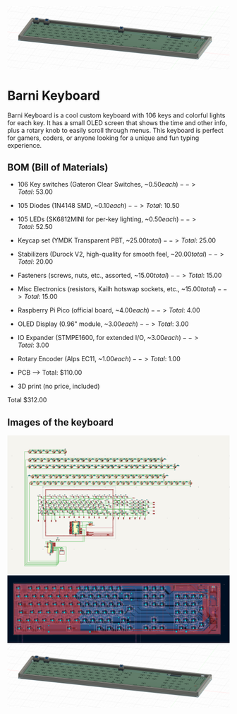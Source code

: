 ![Barni Keyboard](assets/case.png)

# Barni Keyboard

Barni Keyboard is a cool custom keyboard with 106 keys and colorful lights for each key. It has a small OLED screen that shows the time and other info, plus a rotary knob to easily scroll through menus. This keyboard is perfect for gamers, coders, or anyone looking for a unique and fun typing experience.

## BOM (Bill of Materials)

- 106 Key switches (Gateron Clear Switches, ~$0.50 each) --> Total: ~$53.00

- 105 Diodes (1N4148 SMD, ~$0.10 each) --> Total: ~$10.50

- 105 LEDs (SK6812MINI for per-key lighting, ~$0.50 each) --> Total: ~$52.50

- Keycap set (YMDK Transparent PBT, ~$25.00 total) --> Total: ~$25.00

- Stabilizers (Durock V2, high-quality for smooth feel, ~$20.00 total) --> Total: ~$20.00

- Fasteners (screws, nuts, etc., assorted, ~$15.00 total) --> Total: ~$15.00

- Misc Electronics (resistors, Kailh hotswap sockets, etc., ~$15.00 total) --> Total: ~$15.00

- Raspberry Pi Pico (official board, ~$4.00 each) --> Total: ~$4.00

- OLED Display (0.96" module, ~$3.00 each) --> Total: ~$3.00

- IO Expander (STMPE1600, for extended I/O, ~$3.00 each) --> Total: ~$3.00

- Rotary Encoder (Alps EC11, ~$1.00 each) --> Total: ~$1.00 

- PCB --> Total: $110.00

- 3D print (no price, included)

Total $312.00  


## Images of the keyboard
![Schematic](assets/schematic.png)  
![PCB](assets/pcb.png)  
![Case](assets/case.png)  
